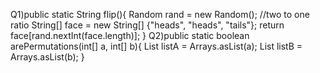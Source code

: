 Q1)public static String flip(){
        Random rand = new Random();
        //two to one ratio
        String[] face = new String[] {"heads", "heads", "tails"};
        return face[rand.nextInt(face.length)];
    }
Q2)public static boolean arePermutations(int[] a, int[] b){
        List<String> listA = Arrays.asList(a);
        List<String> listB = Arrays.asList(b);
    }